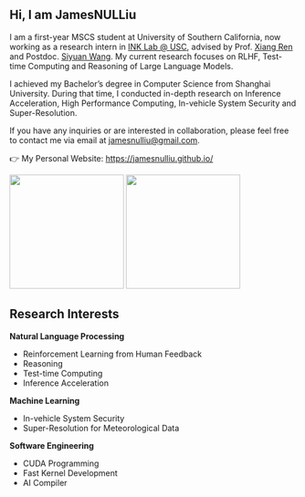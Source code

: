 ## Hi, I am JamesNULLiu






I am a first-year MSCS student at University of Southern California, now working as a research intern in [INK Lab @ USC](https://inklab.usc.edu/), advised by Prof. [Xiang Ren](https://www.seanre.com/) and Postdoc. [Siyuan Wang](https://siyuanwangw.github.io/). My current research focuses on RLHF, Test-time Computing and Reasoning of Large Language Models.

I achieved my Bachelor’s degree in Computer Science from Shanghai University. During that time, I conducted in-depth research on Inference Acceleration, High Performance Computing, In-vehicle System Security and Super-Resolution.

If you have any inquiries or are interested in collaboration, please feel free to contact me via email at jamesnulliu@gmail.com.

👉 My Personal Website: https://jamesnulliu.github.io/  

<img src="https://github-readme-stats.vercel.app/api?username=jamesnulliu&show_icons=true&theme=aura" height="200" /> <img src="https://github-readme-stats.vercel.app/api/top-langs/?username=jamesnulliu&layout=compact&theme=aura" height="200" />

## Research Interests

**Natural Language Processing**

- Reinforcement Learning from Human Feedback
- Reasoning
- Test-time Computing
- Inference Acceleration

**Machine Learning**
  
- In-vehicle System Security
- Super-Resolution for Meteorological Data
  
**Software Engineering**

- CUDA Programming
- Fast Kernel Development
- AI Compiler
